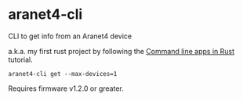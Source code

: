 # aranet4-cli

CLI to get info from an Aranet4 device

a.k.a. my first rust project by following the [Command line apps in Rust](https://rust-cli.github.io/book/) tutorial.

```
aranet4-cli get --max-devices=1
```

Requires firmware v1.2.0 or greater.

